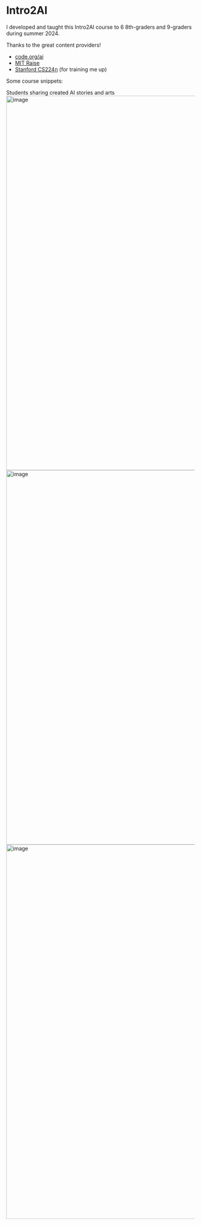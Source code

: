 # Intro2AI

I developed and taught this Intro2AI course to 6 8th-graders and 9-graders during summer 2024.

Thanks to the great content providers!
- [code.org/ai](https://code.org/ai)
- [MIT Raise](https://raise.mit.edu/daily/whatisai) 
- [Stanford CS224n](https://web.stanford.edu/class/cs224n/) (for training me up)


Some course snippets:

Students sharing created AI stories and arts
<img width="1000" alt="image" src="https://github.com/user-attachments/assets/c4ed8399-a7ba-4e20-891b-d2913a0a2595">
<img width="1000" alt="image" src="https://github.com/user-attachments/assets/9ed889cf-3dbe-4a17-a556-b7d08556e91c">
<img width="1000" alt="image" src="https://github.com/user-attachments/assets/3ca79ee4-d0eb-42a2-92cd-969e0ad64fc6">
